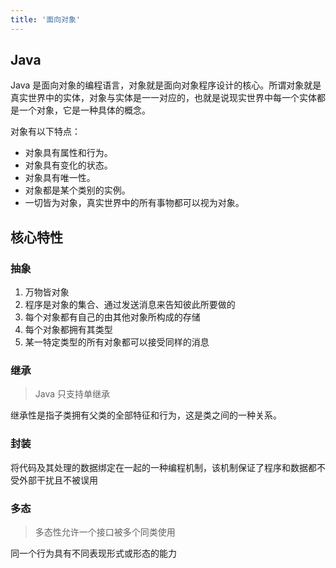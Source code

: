```yaml
---
title: '面向对象'
---
```


## Java

Java 是面向对象的编程语言，对象就是面向对象程序设计的核心。所谓对象就是真实世界中的实体，对象与实体是一一对应的，也就是说现实世界中每一个实体都是一个对象，它是一种具体的概念。

对象有以下特点：

- 对象具有属性和行为。
- 对象具有变化的状态。
- 对象具有唯一性。
- 对象都是某个类别的实例。
-  一切皆为对象，真实世界中的所有事物都可以视为对象。

## 核心特性

### 抽象

1. 万物皆对象
2. 程序是对象的集合、通过发送消息来告知彼此所要做的
3. 每个对象都有自己的由其他对象所构成的存储
4. 每个对象都拥有其类型
5. 某一特定类型的所有对象都可以接受同样的消息

### 继承

> Java 只支持单继承
> 

继承性是指子类拥有父类的全部特征和行为，这是类之间的一种关系。

### 封装
将代码及其处理的数据绑定在一起的一种编程机制，该机制保证了程序和数据都不受外部干扰且不被误用

### 多态

> 多态性允许一个接口被多个同类使用
> 

同一个行为具有不同表现形式或形态的能力